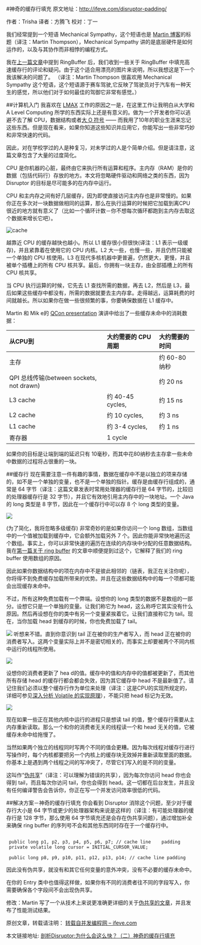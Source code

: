 #神奇的缓存行填充
原文地址：<http://ifeve.com/disruptor-padding/>

作者：Trisha  译者：方腾飞 校对：丁一

我们经常提到一个短语 Mechanical Sympathy，这个短语也是 [Martin 博客](http://mechanical-sympathy.blogspot.com/)的标题（译注：Martin Thompson），Mechanical Sympathy 讲的是底层硬件是如何运作的，以及与其协作而非相悖的编程方式。

我在[上一篇文章](lock-weak.md)中提到 RingBuffer 后，我们收到一些关于 RingBuffer 中填充高速缓存行的评论和疑问。由于这个适合用漂亮的图片来说明，所以我想这是下一个我该解决的问题了。
（译注：Martin Thompson 很喜欢用 Mechanical Sympathy 这个短语，这个短语源于赛车驾驶,它反映了驾驶员对于汽车有一种天生的感觉，所以他们对于如何最佳的驾御它非常有感觉。）

##计算机入门
我喜欢在 [LMAX](http://www.lmaxtrader.co.uk/) 工作的原因之一是，在这里工作让我明白从大学和 A Level Computing 所学的东西实际上还是有意义的。做为一个开发者你可以逃避不去了解 CPU，数据结构或者[大 O 符号](http://en.wikipedia.org/wiki/Big_O_notation) —— 而我用了10年的职业生涯来忘记这些东西。但是现在看来，如果你知道这些知识并应用它，你能写出一些非常巧妙和非常快速的代码。

因此，对在学校学过的人是种复习，对未学过的人是个简单介绍。但是请注意，这篇文章包含了大量的过度简化。

CPU 是你机器的心脏，最终由它来执行所有运算和程序。主内存（RAM）是你的数据（包括代码行）存放的地方。本文将忽略硬件驱动和网络之类的东西，因为 Disruptor 的目标是尽可能多的在内存中运行。

CPU 和主内存之间有好几层缓存，因为即使直接访问主内存也是非常慢的。如果你正在多次对一块数据做相同的运算，那么在执行运算的时候把它加载到离CPU很近的地方就有意义了（比如一个循环计数－你不想每次循环都跑到主内存去取这个数据来增长它吧）。

![cache](images\2-1.png)

越靠近 CPU 的缓存越快也越小。所以 L1 缓存很小但很快(译注：L1 表示一级缓存)，并且紧靠着在使用它的 CPU 内核。L2 大一些，也慢一些，并且仍然只能被一个单独的 CPU 核使用。L3 在现代多核机器中更普遍，仍然更大，更慢，并且被单个插槽上的所有 CPU 核共享。最后，你拥有一块主存，由全部插槽上的所有 CPU 核共享。

当 CPU 执行运算的时候，它先去 L1 查找所需的数据，再去 L2，然后是 L3，最后如果这些缓存中都没有，所需的数据就要去主内存拿。走得越远，运算耗费的时间就越长。所以如果你在做一些很频繁的事，你要确保数据在 L1 缓存中。

Martin 和 Mik e的 [QCon presentation](http://www.infoq.com/presentations/LMAX) 演讲中给出了一些缓存未命中的消耗数据：

|从CPU到	|大约需要的 CPU 周期	|大约需要的时间|
|:---|:----|:---|
|主存||		约 60-80 纳秒|
|QPI 总线传输(between sockets, not drawn)	||	约 20 ns|
|L3 cache|	约 40-45 cycles,|	约 15 ns|
|L2 cache|	约 10 cycles,|	约 3 ns|
|L1 cache|	约 3-4 cycles,|	约 1 ns|
|寄存器|	1 cycle	||
如果你的目标是让端到端的延迟只有 10毫秒，而其中花80纳秒去主存拿一些未命中数据的过程将占很重的一块。

##缓存行
现在需要注意一件有趣的事情，数据在缓存中不是以独立的项来存储的，如不是一个单独的变量，也不是一个单独的指针。缓存是由缓存行组成的，通常是 64 字节（译注：这篇文章发表时常用处理器的缓存行是 64 字节的，比较旧的处理器缓存行是 32 字节），并且它有效地引用主内存中的一块地址。一个 Java 的 long 类型是 8 字节，因此在一个缓存行中可以存 8 个 long 类型的变量。

![](images\2-2.png)

(为了简化，我将忽略多级缓存)
非常奇妙的是如果你访问一个 long 数组，当数组中的一个值被加载到缓存中，它会额外加载另外 7 个。因此你能非常快地遍历这个数组。事实上，你可以非常快速的遍历在连续的内存块中分配的任意数据结构。我在[第一篇关于 ring buffer](http://mechanitis.blogspot.com/2011/06/dissecting-disruptor-whats-so-special.html) 的文章中顺便提到过这个，它解释了我们的 ring buffer 使用数组的原因。

因此如果你数据结构中的项在内存中不是彼此相邻的（链表，我正在关注你呢），你将得不到免费缓存加载所带来的优势。并且在这些数据结构中的每一个项都可能会出现缓存未命中。

不过，所有这种免费加载有一个弊端。设想你的 long 类型的数据不是数组的一部分。设想它只是一个单独的变量。让我们称它为 head，这么称呼它其实没有什么原因。然后再设想在你的类中有另一个变量紧挨着它。让我们直接称它为 tail。现在，当你加载 head 到缓存的时候，你也免费加载了 tail。

![](images\2-3.png)
听想来不错。直到你意识到 tail 正在被你的生产者写入，而 head 正在被你的消费者写入。这两个变量实际上并不是密切相关的，而事实上却要被两个不同内核中运行的线程所使用。

![](images\2-4.png)

设想你的消费者更新了 hea d的值。缓存中的值和内存中的值都被更新了，而其他所有存储 head 的缓存行都会都会失效，因为其它缓存中 head 不是最新值了。请记住我们必须以整个缓存行作为单位来处理（译注：这是CPU的实现所规定的，详细可参见[深入分析 Volatile 的实现原理](http://ifeve.com/volatile)），不能只把 head 标记为无效。

![](images\2-5.png)

现在如果一些正在其他内核中运行的进程只是想读 tail 的值，整个缓存行需要从主内存重新读取。那么一个和你的消费者无关的线程读一个和 head 无关的值，它被缓存未命中给拖慢了。

当然如果两个独立的线程同时写两个不同的值会更糟。因为每次线程对缓存行进行写操作时，每个内核都要把另一个内核上的缓存块无效掉并重新读取里面的数据。你基本上是遇到两个线程之间的写冲突了，尽管它们写入的是不同的变量。

这叫作“[伪共享](http://en.wikipedia.org/wiki/False_sharing)”（译注：可以理解为错误的共享），因为每次你访问 head 你也会得到 tail，而且每次你访问 tail，你也会得到 head。这一切都在后台发生，并且没有任何编译警告会告诉你，你正在写一个并发访问效率很低的代码。

##解决方案－神奇的缓存行填充
你会看到 Disruptor 消除这个问题，至少对于缓存行大小是 64 字节或更少的处理器架构来说是这样的（译注：有可能处理器的缓存行是 128 字节，那么使用 64 字节填充还是会存在伪共享问题），通过增加补全来确保 ring buffer 的序列号不会和其他东西同时存在于一个缓存行中。

```

 public long p1, p2, p3, p4, p5, p6, p7; // cache line    padding
 private volatile long cursor = INITIAL_CURSOR_VALUE;

 public long p8, p9, p10, p11, p12, p13, p14; // cache line padding
```

因此没有伪共享，就没有和其它任何变量的意外冲突，没有不必要的缓存未命中。

在你的 Entry 类中也值得这样做，如果你有不同的消费者往不同的字段写入，你需要确保各个字段间不会出现伪共享。

修改：Martin 写了一个从技术上来说更准确更详细的关于[伪共享的文章](http://ifeve.com/false-sharing/)，并且发布了性能测试结果。

原创文章，转载请注明： [转载自并发编程网 – ifeve.com](http://ifeve.com/)

本文链接地址: [剖析Disruptor:为什么会这么快？（二）神奇的缓存行填充](http://ifeve.com/disruptor-cacheline-padding/)